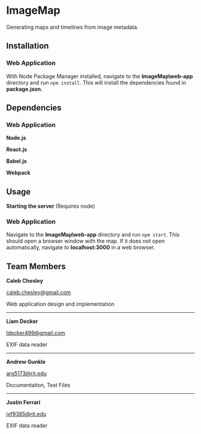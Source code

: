 # ImageMap
Generating maps and timelines from image metadata.

## Installation

### Web Application

With Node Package Manager installed, navigate to the **ImageMap\web-app** directory and run `npm install`.
This will install the dependencies found in **package.json**.


## Dependencies


### Web Application
**Node.js**


**React.js**


**Babel.js**


**Webpack**



## Usage
**Starting the server** (Requires node)

### Web Application

Navigate to the **ImageMap\web-app** directory and run `npm start`.
This should open a browser window with the map.
If it does not open automatically, navigate to **localhost:3000** in a web browser.


## Team Members

**Caleb Chesley**  

caleb.chesley@gmail.com

Web application design and implementation

***

**Liam Decker**

ldecker499@gmail.com

EXIF data reader

***

**Andrew Gunkle**

arg5173@rit.edu

Documentation, Test Files

***

**Justin Ferrari**

jxf9385@rit.edu

EXIF data reader


